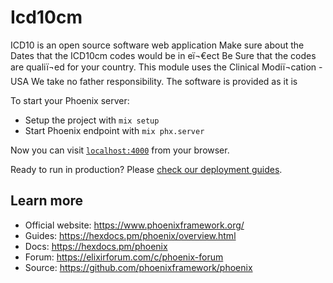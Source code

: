 # Icd10cm
ICD10 is an open source software web application
Make sure about the Dates that the ICD10cm codes would be in eï¬€ect
Be Sure that the codes are qualiï¬ed for your country. This module
uses the Clinical Modiï¬cation - USA
We take no father responsibility. The software is provided as it is

To start your Phoenix server:

  * Setup the project with `mix setup`
  * Start Phoenix endpoint with `mix phx.server`

Now you can visit [`localhost:4000`](http://localhost:4000) from your browser.

Ready to run in production? Please [check our deployment guides](https://hexdocs.pm/phoenix/deployment.html).

## Learn more

  * Official website: https://www.phoenixframework.org/
  * Guides: https://hexdocs.pm/phoenix/overview.html
  * Docs: https://hexdocs.pm/phoenix
  * Forum: https://elixirforum.com/c/phoenix-forum
  * Source: https://github.com/phoenixframework/phoenix
